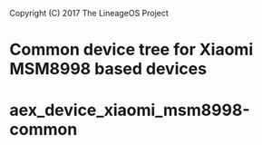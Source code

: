 Copyright (C) 2017 The LineageOS Project

Common device tree for Xiaomi MSM8998 based devices
=========================================
# aex_device_xiaomi_msm8998-common

